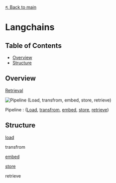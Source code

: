 [↖️ Back to main](../README.md)

# Langchains

## Table of Contents

- [Overview](#overview)
- [Structure](#structure)

## Overview

[Retrieval](https://python.langchain.com/docs/modules/data_connection/) 

![Pipeline (Load, transfrom, embed, store, retrieve)](https://python.langchain.com/assets/images/data_connection-95ff2033a8faa5f3ba41376c0f6dd32a.jpg)

Pipeline : ([Load](https://python.langchain.com/docs/integrations/document_loaders),
            [transfrom](https://python.langchain.com/docs/integrations/document_transformers),
            [embed](https://python.langchain.com/docs/integrations/text_embedding), 
            [store](https://python.langchain.com/docs/integrations/vectorstores), 
            [retrieve](https://python.langchain.com/docs/modules/data_connection/retrievers/))

## Structure

[load](./load/)

transfrom

[embed](./embed/)

[store](./store/)

retrieve